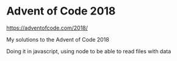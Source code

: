 # Advent of Code 2018

https://adventofcode.com/2018/

My solutions to the Advent of Code 2018

Doing it in javascript, using node to be able to read files with data
